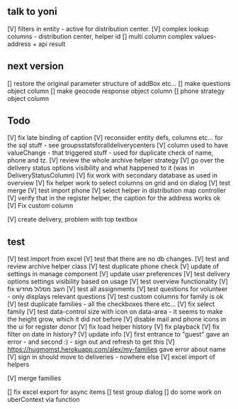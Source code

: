 ## talk to yoni
[V] filters in entity - active for distribution center.
[V] complex lookup columns - distribution center, helper id
[] multi column complex values- address + api result


## next version
[] restore the original parameter structure of addBox etc...
[] make questions object column
[] make geocode response object column
[] phone strategy object column

## Todo
[V] fix late binding of caption
[V] reconsider entity defs, columns etc... for the sql stuff - see groupsstatsforalldeliverycenters
[V] column used to have valueChange - that triggered stuff - used for duplicate check of name, phone and tz.
[V] review the whole archive helper strategy
[V] go over the delivery status options visibility and what happened to it (was in DeliveryStatusColumn)
[V] fix work with secondary database as used in overview
[V] fix helper work to select columns on grid and on dialog
[V] test merge
[V] test import phone
[V] select helper in distribution map controller
[V] verify that in the register helper, the caption for the address works ok
[V] Fix custom column

[V] create delivery, problem with top textbox

## test
[V] test import from excel
[V] test that there are no db changes.
[V] test and review archive helper class
[V] test duplicate phone check
[V] update of settings in manage component
[V] update user preferences
[V] test delivery options settings visibility based on usage
[V] test overview functionality
[V] fix חשב מסלול מחדש
[V] test all assignments 
[V] test questions for volunteer - only displays relevant questions
[V] test custom columns for family is ok
[V] test duplicate families - all the checkboxes there etc...
[V] fix select family
[V] test data-control size with icon on data-area - it seems to make the height grow, which it did not before
[V] disable mail and phone icons in the ui for register donor
[V] fix load helper history
[V] fix playback
[V] fix filter on date in history?
[V] update info
[V] first entrance to "guest" gave an error - and second :) - sign out and refresh to get this
[V] https://hugmomst.herokuapp.com/alex/my-families gave error about name
[V] sign in should move to deliveries - nowhere else
[V] excel import of helpers

[V] merge families


[] fix excel export for async items
[] test group dialog
[] do some work on uberContext via function